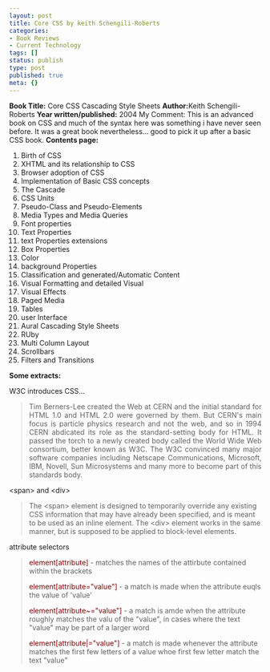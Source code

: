 ```yaml
---
layout: post
title: Core CSS by keith Schengili-Roberts
categories:
- Book Reviews
- Current Technology
tags: []
status: publish
type: post
published: true
meta: {}
---
```

<strong>Book Title:</strong> Core CSS Cascading Style Sheets
<strong>Author:</strong>Keith Schengili-Roberts
<strong>Year written/published:</strong> 2004
My Comment: This is an advanced book on CSS and much of the syntax here was something i have never seen before. It was a great book nevertheless... good to pick it up after a basic CSS book.
<strong>Contents page:</strong>
<ol>
	<li>Birth of CSS</li>
	<li>XHTML and its relationship to CSS</li>
	<li>Browser adoption of CSS</li>
	<li>Implementation of Basic CSS concepts</li>
	<li>The Cascade</li>
	<li>CSS Units</li>
	<li>Pseudo-Class and Pseudo-Elements</li>
	<li>Media Types and Media Queries</li>
	<li>Font properties</li>
	<li>Text Properties</li>
	<li>text Properties extensions</li>
	<li>Box Properties</li>
	<li>Color</li>
	<li>background Properties</li>
	<li>Classification and generated/Automatic Content</li>
	<li>Visual Formatting and detailed Visual</li>
	<li>Visual Effects</li>
	<li>Paged Media</li>
	<li>Tables</li>
	<li>user Interface</li>
	<li>Aural Cascading Style Sheets</li>
	<li>RUby</li>
	<li>Multi Column Layout</li>
	<li>Scrollbars</li>
	<li>Filters and Transitions</li>
</ol>
<strong>Some extracts:</strong>

W3C introduces CSS...
<blockquote>
<p align="justify">Tim Berners-Lee created the Web at CERN and the initial standard for HTML 1.0 and HTML 2.0 were governed by them. But CERN's main focus is particle physics research and not the web, and so in 1994 CERN abdicated its role as the standard-setting body for HTML. It passed the torch to a newly created body called the World Wide Web consortium, better known as W3C. The W3C convinced many major software companies including Netscape Communications, Microsoft, IBM, Novell, Sun Microsystems and many more to become part of this standards body.</p>
</blockquote>
&lt;span&gt; and &lt;div&gt;
<blockquote>The &lt;span&gt; element is designed to temporarily override any existing CSS information that may have already been specified, and is meant to be used as an inline element. The &lt;div&gt; element works in the same manner, but is supposed to be applied to block-level elements.</blockquote>
attribute selectors
<blockquote><font color="#800000">element[attribute]</font> - matches the names of the attirbute contained within the brackets

<font color="#800000">element[attribute="value"]</font> - a match is made when the attribute euqls the value of 'value'

<font color="#800000">element[attribute~="value"] </font>- a match is amde when the attribute roughly matches the valu of the "value", in cases where the text "value" may be part of a larger word

<font color="#800000">element[attribute|="value"]</font> - a match is made whenever the attribute matches the first few letters of a value whoe first few letter match the text "value"</blockquote>
